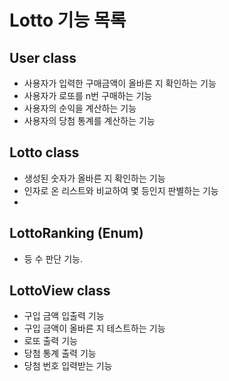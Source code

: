 # Lotto 기능 목록

## User class

- 사용자가 입력한 구매금액이 올바른 지 확인하는 기능
- 사용자가 로또를 n번 구매하는 기능
- 사용자의 순익을 계산하는 기능
- 사용자의 당첨 통계를 계산하는 기능

## Lotto class

- 생성된 숫자가 올바른 지 확인하는 기능
- 인자로 온 리스트와 비교하여 몇 등인지 판별하는 기능
- 


## LottoRanking (Enum)

- 등 수 판단 기능.


## LottoView class

- 구입 금액 입출력 기능
- 구입 금액이 올바른 지 테스트하는 기능
- 로또 출력 기능
- 당첨 통계 출력 기능
- 당첨 번호 입력받는 기능
